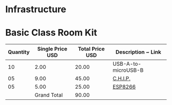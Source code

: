 # Infrastructure

# Basic Class Room Kit

| Quantity | Single Price USD | Total Price USD |  Description ~ Link  |
| -------- | ---------------- | --------------- | -------------------- |
|    10    |        2.00      |       20.00     | USB-A-to-microUSB-B  |
|    05    |        9.00      |       45.00     |        [C.H.I.P.](https://getchip.com/pages/chip)      |
|    05    |        5.00      |       25.00     |        [ESP8266](https://espressif.com/en/products/hardware/esp8266ex/overview)       |
|          |    Grand Total   |       90.00     |                      |

